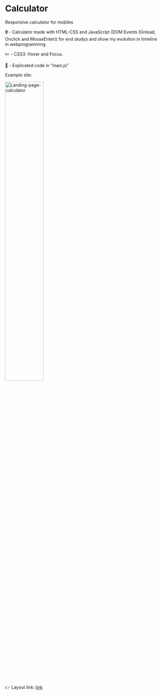 # Calculator

Responsive calculator for mobiles

🖩 - Calculator made with HTML-CSS and JavaScript (DOM Events (Onload, Onclick and MouseEnter)) for end studys and show my evolution in timeline in webprogramming

✏️ - CSS3: Hover and Focus.

📖 - Explicated code in "main.js"

Example site:

<img src="https://raw.githubusercontent.com/leanluizz/Calculator/main/assets/image/Photo-landing-page-calculator.png" alt="Landing-page-calculator" width="50%">



👉 Layout link: <a href="https://leanluizz.github.io/Calculator/">link
